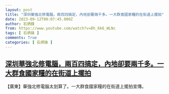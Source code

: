 ```yaml
---
layout: post
title: "深圳華強北修電腦，兩百四搞定，內地卻要兩千多。一大群食國家糧的在街道上擺拍"
date: 2023-09-12T00:07:45.000Z
author: 石炳鋒
from: https://www.youtube.com/watch?v=Dh_6k6_WLNc
tags: [ 石炳锋 ]
comments: True
categories: [ 石炳锋 ]
---
```

<!--1694477265000-->
[深圳華強北修電腦，兩百四搞定，內地卻要兩千多。一大群食國家糧的在街道上擺拍](https://www.youtube.com/watch?v=Dh_6k6_WLNc)
------

<div>
【廣東】華強北修電腦太划算了。一大群食國家糧的在街道上擺拍宣傳。
</div>
